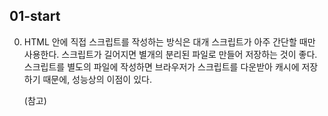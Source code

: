 ## 01-start

0.  <script> 태그를 이용하면 자바스크립트 프로그램을 HTML 문서 대부분의 위치에 삽입할 수 있다.

1.  외부 스크립트
    자바스크립트 코드의 양이 많은 경우엔, 파일로 소분하여 저장할 수 있다.
    <script src="/path/to/script.js"></script>

    HTML 안에 직접 스크립트를 작성하는 방식은 대개 스크립트가 아주 간단할 때만 사용한다.
    스크립트가 길어지면 별개의 분리된 파일로 만들어 저장하는 것이 좋다.
    스크립트를 별도의 파일에 작성하면 브라우저가 스크립트를 다운받아 캐시에 저장하기 때문에, 성능상의 이점이 있다.

    (참고) <script> 태그는 src 속성과 내부 코드를 동시에 가지지 못한다.

2.  ECMAScript5(ES5)가 등장하기 전까지 있었던 javascript의 여러가지 불완전한 문법이 
    기존사이트에 영원히 박제되는 경우가 있었다. 해당사항을 극복하더라도, 호환성 문제를 해결하기위해 
    엄격모드에서만 해당 변경사항이 활성화 되도록 해놓았다.

    엄격모드를 만드는 "use strict"는 반드시 스크립트 최상단에 위치시키자.
    use strict를 취소할 방법은 없다. 
    
    코드를 클래스와 모듈을 사용해 구성한다면 "use strict"를 생략해도 된다.
    그런데 아직은 이 둘을 배우지 않았으니 "use strict"를 귀한 손님처럼 모시도록 하자.

3.  대다수의 자바스크립트 애플리케이션은 사용자나 서버로부터 입력받은 정보를 처리하는 방식으로 동작한다.
    변수는 이러한 정보를 저장하는 용도로 사용된다.

    변수는 데이터를 저장할 때 쓰이는 '이름이 붙은 저장소' 이다.
    자바스크립트에선 let 키워드를 사용해 변수를 생성(선언)한다.

4.  변수명은 숫자로 시작해선 안된다
    그리고 하이폰 은 변수명에 올 수 없다.

5.  변화하지 않는 변수를 선언할 땐, let 대신 const를 사용한다.
    상수는 재할당할 수 없으므로 상수를 변경하려고 하면 에러가 발생한다.

6.  기억하기 힘든 값을 변수에 할당해 별칭으로 사용하는 것은 널리 사용되는 관습이다.
    이런 상수는 대문자와 밑줄로 구성된 이름으로 명명한다.
    const COLOR_ORANGE = "#FF7F00";
    COLOR_ORANGE가 #FF7F00보다 훨씬 유의미하므로, 코드 가독성이 증가한다.

7.  바람직한 변수명
    변수명은 간결하고, 명확해야 한다.
    실제 프로젝트에선 맨 처음부터 완전히 독립적인 코드를 작성하기보다 기존 코드의 틀을 변경하고 확장하는데 대부분의 시간을 보낸다.
    작성했던 코드를 얼마 후에 다시 봤을 때, 정보에 알맞은 이름이 적혀있으면 정보를 더 쉽게 찾을 수 있다.
   
    - userName 이나 shoppingCart처럼 사람이 읽을 수 있는 이름을 사용.
    - 무엇을 하고 있는지 명확히 알고 있지 않을 경우 외에는 줄임말이나 a, b, c와 같은 짧은 이름은 피한다.
    - 최대한 서술적이고 간결하게 명명하자. data와 value는 나쁜 이름의 예시.
    - 자신만의 규칙이나 소속된 팀의 규칙을 따르세요. 
      만약 사이트 방문객을 'user’라고 부르기로 했다면, 이와 관련된 변수를 currentVisitor나 newManInTown이 아닌 currentUser나 newUser라는 이름으로 지어야 한다.

8.  alert, prompt, confirm을 이용한 상호작용

    alert 함수가 실행되면 사용자가 ‘확인(OK)’ 버튼을 누를 때까지 메시지를 보여주는 창이 계속 떠있게 된다.
    
    브라우저에서 제공하는 prompt 함수는 두 개의 인수를 받는다. result = prompt(title, [default]);
    함수가 실행되면 텍스트 메시지와 입력 필드(input field), 확인(OK) 및 취소(Cancel) 버튼이 있는 모달 창을 띄워준다.

    IE 사용자를 비롯한 모든 사용자에게 깔끔한 프롬프트를 보여주려면 아래와 같이 두 번째 매개변수를 항상 전달해 줄 것을 권장한다.
    let test = prompt("Test", ''); // <-- IE 사용자를 위한 매개변수 처리

    confirm 함수는 매개변수로 받은 question(질문)과 확인 및 취소 버튼이 있는 모달 창을 보여준다.
    사용자가 확인 버튼을 누르면 true, 그 외의 경우는 false를 반환
    let isBoss = confirm("당신이 주인인가요?");
    alert( isBoss ); // 확인 버튼을 눌렀다면 true가 출력됨.

9.  nullish 병합 연산자 ??를 사용하면 짧은 문법으로 여러 피연산자 중 그 값이 확정되어있는 변수를 찾을 수 있다.
    a ?? b 의 평가 결과는 다음과 같다;
    a가 null도 아니고 undefined도 아니면 a
    그 외의 경우는 b
    x = (a !== null && a !== undefined) ? a : b;

10. while 반복문
    개발을 하다 보면 여러 동작을 반복해야 하는 경우가 종종 생긴다.
    상품 목록에서 상품을 차례대로 출력하거나 숫자를 1부터 10까지 하나씩 증가시키면서 동일한 코드를 반복 실행해야 하는 경우같은 것들을 말한다. 반복문을 사용하면 동일한 코드를 여러 번 반복할 수 있다.

    while (condition) {
        // 코드
        // '반복문 본문(body)'이라 불림
    }
    condition이 truthy 이면 반복문 본문의 코드가 실행된다.
    아래 반복문은 i < 3을 만족할 동안 i를 출력한다

    let i = 0;
    while (i < 3) { // 0, 1, 2가 출력된다.
        alert (i);
        i++;
    }
    반복문 본문이 한 번 실행되는 것을 반복(iteration, 이터레이션)이라고 부른다. 위 예시에선 반복문이 세 번의 이터레이션을 만든다. i++ 가 없었다면 이론적으로 반복문이 영원히 반복되었을 것이다.

11. switch 문
    복수의 if 조건문은 switch문으로 바꿀 수 있다.
    switch 문을 사용한 비교법은 특정 변수를 다양한 상황에서 비교할 수 있게 해준다.
    그리고 코드 자체가 비교 상황을 잘 설명한다는 장점도 있다.

    switch 문은 하나 이상의 case 문으로 구성된다. 대개 default 문도 있지만, 이는 필수는 아니다.
    const dayOfWeek = "월요일";
    let message;

    switch (dayOfWeek) {
    case "월요일":
        message = "한 주의 시작, 화이팅!";
        break;
    case "금요일":
        message = "불금! 주말을 즐길 준비하세요!";
        break;
    case "토요일":
    case "일요일":
        message = "즐거운 주말 보내세요!";
        break;
    default:
        message = "평범한 하루네요.";
    }

    console.log(message); // 출력: 한 주의 시작, 화이팅!
    
    ---

    여러개의 case문은 한데 묶을 수 있다.
    let a = 3;

    switch (a) {
    case 4:
        alert('계산이 맞습니다!');
        break;

    case 3: // (*) 두 case문을 묶음
    case 5:
        alert('계산이 틀립니다!');
        alert("수학 수업을 다시 들어보는걸 권유 드립니다.");
        break;

    default:
        alert('계산 결과가 이상하네요.');
    }

12. 함수는 프로그램을 구성하는 주요 '구성 요소(building block)이다.
    함수를 이용하면 중복 없이 유사한 동작을 하는 코드를 여러 번 호출할 수 있다.

    함수 선언(function delacration) 방식을 사용하여 함수를 만든다.

13. function 키워드, 함수 이름, 괄호로 둘러싼 매개변수를 차례로 써주면 함수를 선언할 수 있다.

    function name(parameter1, parameter2, ... parameterN) {
    // 함수 본문
    }

    또한, 새롭게 정의한 함수는 함수 이름 옆에 괄호를 붙여 호출할 수 있다.
    function showMessage() {
    alert( '안녕하세요!' );
    }

    showMessage();
    showMessage();

    이렇게 하면 showMessage를 두 번 호출했으므로 얼럿 창이 두 번 뜬다.

14. 함수 내에서 선언한 변수인 지역 변수(local variable)는 함수 안에서만 접근할 수 있다.

15. 한수 내부에서 함수 외부의 변수인 외부 변수(outer variable)에 접근할 수 있다.
    마찬가지로 수정도 가능하다.

    하지만 외부 변수는 지역 변수가 없는 경우에만 사용할 수 있다.
    함수 외부에 선언된 변수는 전역 변수(global variable) 라고 부른다.

    변수는 연관되는 함수 내에 선언하고, 전역 변수는 되도록 사용하지 않는 것이 좋다.
    비교적 근래에 작성된 코드들은 대부분 전역변수를 사용하지 않거나 최소한으로만 사용한다.
    다만 프로젝트 전반에서 사용되는 데이터는 전역 변수에 저장하는 것이 유용한 경우도 있으니 이 점을 알아두면 좋다.

16. 매개변수 (parameter)를 이용하면 임의의 데이터를 함수 안에 전달할 수 있다.
    매개변수는 인자(parameter) 라고 불리기도 한다.

    아래 예시에서 함수 showMessage는 매개변수 from과 text를 가진다.
    function showMessage(from, text) { // 인자: from, text
    alert(from + ': ' + text);
    }

    showMessage('Ann', 'Hello!'); // Ann: Hello! (*)
    showMessage('Ann', "What's up?"); // Ann: What's up? (**)   

17. 자바스크립트는 괄호가 있어야만 함수가 호출된다.

18. 끝에 세미 클론은 왜 있는가
    함수 표현식의 끝에 왜 세미 콜론 ;이 붙는지 의문이 들 수 있다.
    함수 선언문에는 세미 콜론이 없는데 말이다.

    function sayHi() {
    // ...
    }

    let sayHi = function() {
    // ...
    };

    이유는 간단하다.
    if { ... }, for { }, function f { } 같이 중괄호로 만든 코드 블록 끝엔 ;이 없어도 된다.

    모든 구믄의 끝엔 세미 콜론 ; 을 붙이는 게 좋다.
    함수 표현식에 쓰인 세미 콜론은 함수 표현식 때문에 붙여진 게 아니라, 구문의 끝이기 때문에 붙여졌다.

19. 


20. 

    